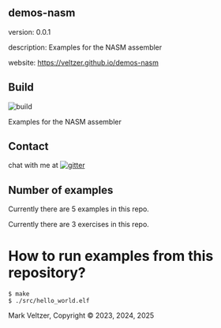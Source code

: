 ## demos-nasm

version: 0.0.1

description: Examples for the NASM assembler

website: https://veltzer.github.io/demos-nasm

## Build

![build](https://github.com/veltzer/demos-nasm/workflows/build/badge.svg)

Examples for the NASM assembler

## Contact

chat with me at [![gitter](https://badges.gitter.im/Join%20Chat.svg)](https://gitter.im/veltzer/mark.veltzer)

## Number of examples

Currently there are 5 examples in this repo.

Currently there are 3 exercises in this repo.

# How to run examples from this repository?

	$ make
	$ ./src/hello_world.elf

Mark Veltzer, Copyright © 2023, 2024, 2025
